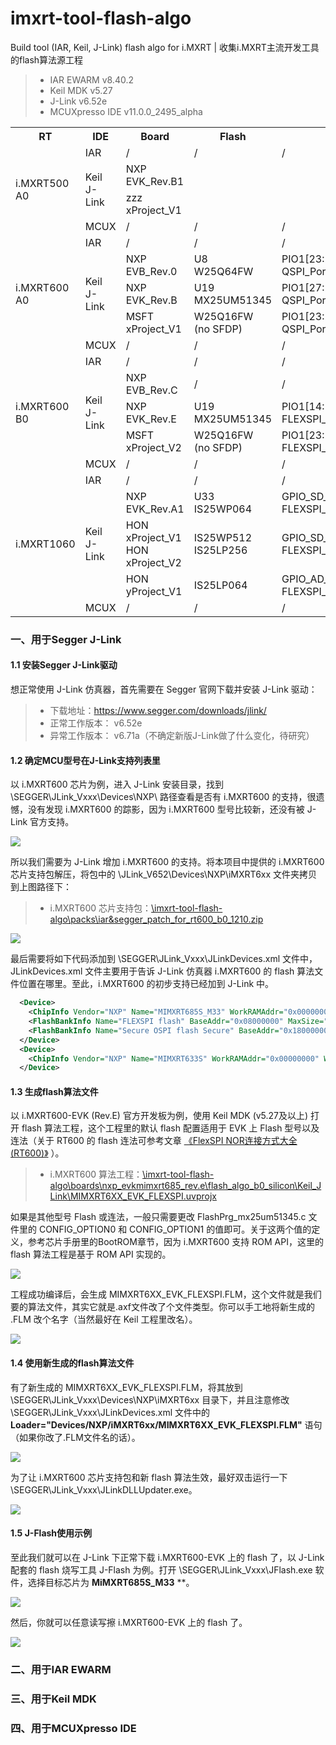 # imxrt-tool-flash-algo
Build tool (IAR, Keil, J-Link) flash algo for i.MXRT | 收集i.MXRT主流开发工具的flash算法源工程

> * IAR EWARM v8.40.2  
> * Keil MDK v5.27  
> * J-Link v6.52e  
> * MCUXpresso IDE v11.0.0_2495_alpha  

<table><tbody>
    <tr>
        <th>RT</th>
        <th>IDE</th>
        <th>Board</th>
        <th>Flash</th>
        <th>Port</th>
        <th>Status</th>
    </tr>
    <tr>
        <td rowspan="4">i.MXRT500<br>
                        A0</td>
        <td>IAR</td>
        <td>/</td>
        <td>/</td>
        <td>/</td>
        <td>/</td>
    </tr>
    <tr>
        <td rowspan="2">Keil<br>
                        J-Link</td>
        <td>NXP EVK_Rev.B1</td>
        <td></td>
        <td></td>
        <td></td>
    </tr>
    <tr>
        <td>zzz xProject_V1</td>
        <td></td>
        <td></td>
        <td></td>
    </tr>
    <tr>
        <td>MCUX</td>
        <td>/</td>
        <td>/</td>
        <td>/</td>
        <td>/</td>
    </tr>
    <tr>
        <td rowspan="5">i.MXRT600<br>
                        A0</td>
        <td>IAR</td>
        <td>/</td>
        <td>/</td>
        <td>/</td>
        <td>/</td>
    </tr>
    <tr>
        <td rowspan="3">Keil<br>
                        J-Link</td>
        <td>NXP EVB_Rev.0</td>
        <td>U8<br>
            W25Q64FW</td>
        <td>PIO1[23:20]<br>
            QSPI_PortA</td>
        <td>Done</td>
    </tr>
    <tr>
        <td>NXP EVK_Rev.B</td>
        <td>U19<br>
            MX25UM51345</td>
        <td>PIO1[27:20]<br>
            QSPI_PortA</td>
        <td>/</td>
    </tr>
    <tr>
        <td>MSFT xProject_V1</td>
        <td>W25Q16FW<br>
            (no SFDP)</td>
        <td>PIO1[23:20]<br>
            QSPI_PortA</td>
        <td>Done</td>
    </tr>
    <tr>
        <td>MCUX</td>
        <td>/</td>
        <td>/</td>
        <td>/</td>
        <td>/</td>
    </tr>
    <tr>
        <td rowspan="5">i.MXRT600<br>
                        B0</td>
        <td>IAR</td>
        <td>/</td>
        <td>/</td>
        <td>/</td>
        <td>/</td>
    </tr>
    <tr>
        <td rowspan="3">Keil<br>
                        J-Link</td>
        <td>NXP EVB_Rev.C</td>
        <td>/</td>
        <td>/</td>
        <td>/</td>
    </tr>
    <tr>
        <td>NXP EVK_Rev.E</td>
        <td>U19<br>
            MX25UM51345</td>
        <td>PIO1[14:11],PIO2[23:22,18:17]<br>
            FLEXSPI_PortB</td>
        <td>Done</td>
    </tr>
    <tr>
        <td>MSFT xProject_V2</td>
        <td>W25Q16FW<br>
            (no SFDP)</td>
        <td>PIO1[23:20]<br>
            FLEXSPI_PortA</td>
        <td>Done</td>
    </tr>
    <tr>
        <td>MCUX</td>
        <td>/</td>
        <td>/</td>
        <td>/</td>
        <td>/</td>
    </tr>
    <tr>
        <td rowspan="5">i.MXRT1060</td>
        <td>IAR</td>
        <td>/</td>
        <td>/</td>
        <td>/</td>
        <td>/</td>
    </tr>
    <tr>
        <td rowspan="3">Keil<br>
                        J-Link</td>
        <td>NXP EVK_Rev.A1</td>
        <td>U33<br>
            IS25WP064</td>
        <td>GPIO_SD_B1[11:08]<br>
            FLEXSPI_PortA</td>
        <td>Done</td>
    </tr>
    <tr>
        <td>HON xProject_V1<br>
            HON xProject_V2</td>
        <td>IS25WP512<br>
            IS25LP256</td>
        <td>GPIO_SD_B1[11:08]<br>
            FLEXSPI_PortA</td>
        <td>Done</td>
    </tr>
    <tr>
        <td>HON yProject_V1</td>
        <td>IS25LP064</td>
        <td>GPIO_AD_B1[13:10]<br>
            FLEXSPI_PortA</td>
        <td>Done</td>
    </tr>
    <tr>
        <td>MCUX</td>
        <td>/</td>
        <td>/</td>
        <td>/</td>
        <td>/</td>
    </tr>
</table>

### 一、用于Segger J-Link
#### 1.1 安装Segger J-Link驱动
想正常使用 J-Link 仿真器，首先需要在 Segger 官网下载并安装 J-Link 驱动：

> * 下载地址：https://www.segger.com/downloads/jlink/
> * 正常工作版本： v6.52e
> * 异常工作版本： v6.71a（不确定新版J-Link做了什么变化，待研究）

#### 1.2 确定MCU型号在J-Link支持列表里
以 i.MXRT600 芯片为例，进入 J-Link 安装目录，找到 \SEGGER\JLink_Vxxx\Devices\NXP\ 路径查看是否有 i.MXRT600 的支持，很遗憾，没有发现 i.MXRT600 的踪影，因为 i.MXRT600 型号比较新，还没有被 J-Link 官方支持。

![](http://henjay724.com/image/github/i.MXRT600_support_in_JLink_v2.png)

所以我们需要为 J-Link 增加 i.MXRT600 的支持。将本项目中提供的 i.MXRT600 芯片支持包解压，将包中的 \JLink_V652\Devices\NXP\iMXRT6xx 文件夹拷贝到上图路径下：

> * i.MXRT600 芯片支持包：[\imxrt-tool-flash-algo\packs\iar&segger_patch_for_rt600_b0_1210.zip](packs/iar&segger_patch_for_rt600_b0_1210.zip)

![](http://henjay724.com/image/github/i.MXRT600_add_support_in_JLink_v2.png)

最后需要将如下代码添加到 \SEGGER\JLink_Vxxx\JLinkDevices.xml 文件中，JLinkDevices.xml 文件主要用于告诉 J-Link 仿真器 i.MXRT600 的 flash 算法文件位置在哪里。至此，i.MXRT600 的初步支持已经加到 J-Link 中。

```XML
  <Device>
    <ChipInfo Vendor="NXP" Name="MIMXRT685S_M33" WorkRAMAddr="0x00000000" WorkRAMSize="0x00480000" Core="JLINK_CORE_CORTEX_M33" JLinkScriptFile="Devices/NXP/iMXRT6xx/iMXRT6xx_CortexM33.JLinkScript"/>
    <FlashBankInfo Name="FLEXSPI flash" BaseAddr="0x08000000" MaxSize="0x08000000" Loader="Devices/NXP/iMXRT6xx/MIMXRT6XX_EVK_FLEXSPI.FLM" LoaderType="FLASH_ALGO_TYPE_OPEN" />
    <FlashBankInfo Name="Secure OSPI flash Secure" BaseAddr="0x18000000" MaxSize="0x08000000" Loader="Devices/NXP/iMXRT6xx/MIMXRT6XX_EVK_FLEXSPI_S.FLM" LoaderType="FLASH_ALGO_TYPE_OPEN" />
  </Device>
  <Device>
    <ChipInfo Vendor="NXP" Name="MIMXRT633S" WorkRAMAddr="0x00000000" WorkRAMSize="0x00280000" Core="JLINK_CORE_CORTEX_M33"/>
  </Device>
```

#### 1.3 生成flash算法文件
以 i.MXRT600-EVK (Rev.E) 官方开发板为例，使用 Keil MDK (v5.27及以上) 打开 flash 算法工程，这个工程里的默认 flash 配置适用于 EVK 上 Flash 型号以及连法（关于 RT600 的 flash 连法可参考文章 [《FlexSPI NOR连接方式大全(RT600)》](https://www.cnblogs.com/henjay724/p/12436962.html) ）。

> * i.MXRT600 算法工程：[\imxrt-tool-flash-algo\boards\nxp_evkmimxrt685_rev.e\flash_algo_b0_silicon\Keil_JLink\MIMXRT6XX_EVK_FLEXSPI.uvprojx](boards/nxp_evkmimxrt685_rev.e/flash_algo_b0_silicon/Keil_JLink/MIMXRT6XX_EVK_FLEXSPI.uvprojx)

如果是其他型号 Flash 或连法，一般只需要更改 FlashPrg_mx25um51345.c 文件里的 CONFIG_OPTION0 和 CONFIG_OPTION1 的值即可。关于这两个值的定义，参考芯片手册里的BootROM章节，因为 i.MXRT600 支持 ROM API，这里的 flash 算法工程是基于 ROM API 实现的。

![](http://henjay724.com/image/github/i.MXRT600_B0_NXP_EVK_generate_flash_algo.PNG)

工程成功编译后，会生成 MIMXRT6XX_EVK_FLEXSPI.FLM，这个文件就是我们要的算法文件，其实它就是.axf文件改了个文件类型。你可以手工地将新生成的 .FLM 改个名字（当然最好在 Keil 工程里改名）。

![](http://henjay724.com/image/github/i.MXRT600_jlink_flashloader_project_output.PNG)

#### 1.4 使用新生成的flash算法文件
有了新生成的 MIMXRT6XX_EVK_FLEXSPI.FLM，将其放到 \SEGGER\JLink_Vxxx\Devices\NXP\iMXRT6xx 目录下，并且注意修改 \SEGGER\JLink_Vxxx\JLinkDevices.xml 文件中的 **Loader="Devices/NXP/iMXRT6xx/MIMXRT6XX_EVK_FLEXSPI.FLM"** 语句（如果你改了.FLM文件名的话）。

![](http://henjay724.com/image/github/i.MXRT600_new_FLM_for_JLinkDevices_xml.PNG)

为了让 i.MXRT600 芯片支持包和新 flash 算法生效，最好双击运行一下 \SEGGER\JLink_Vxxx\JLinkDLLUpdater.exe。

![](http://henjay724.com/image/github/Segger_jlink_dll_updater_v2.PNG)

#### 1.5 J-Flash使用示例
至此我们就可以在 J-Link 下正常下载 i.MXRT600-EVK 上的 flash 了，以 J-Link 配套的 flash 烧写工具 J-Flash 为例。打开 \SEGGER\JLink_Vxxx\JFlash.exe 软件，选择目标芯片为 **MiMXRT685S_M33** **。

![](http://henjay724.com/image/github/i.MXRT600_usage_in_jflash.PNG)

然后，你就可以任意读写擦 i.MXRT600-EVK 上的 flash 了。

![](http://henjay724.com/image/github/i.MXRT600_usage_in_jflash_run.PNG)

### 二、用于IAR EWARM


### 三、用于Keil MDK

### 四、用于MCUXpresso IDE
